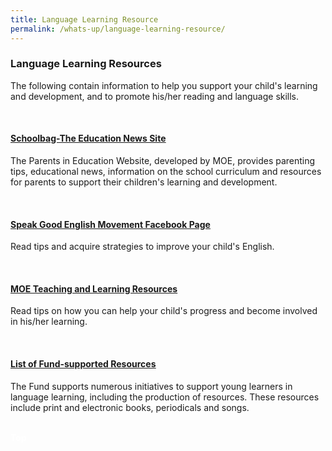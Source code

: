 ```yaml
---
title: Language Learning Resource
permalink: /whats-up/language-learning-resource/
---
```


<div><h3>Language Learning Resources </h3>
<div><p>The following contain information to help you support your child&#39;s learning and
  development, and to promote his/her reading and language skills.</p></div><br/>
<div><h4><a href="https://www.schoolbag.sg/" target="_blank"><u>Schoolbag-The Education News Site</u></a></h4>
<div><p>The Parents in Education Website, developed by MOE, provides parenting tips, educational
news, information on the school curriculum and resources for parents to support their children&#39;s
learning and development.</p></div></div><br/>
<div><h4><a href="https://www.facebook.com/speakgoodenglishmovement" target="_blank"><u>Speak Good English Movement Facebook Page</u></a></h4>
<div><p>Read tips and acquire strategies to improve your child&#39;s English.</p></div></div><br/>
<div><h4><a href="https://www.moe.gov.sg/education/syllabuses/resources" target="_blank"><u>MOE Teaching and Learning Resources</u></a></h4>
<div><p>Read tips on how you can help your child&#39;s progress and become involved in his/her learning.</p></div></div><br/>
<div><h4><a href="/whats-up/List-of-Resources.pdf" target="_blank"><u>List of Fund-supported Resources</u></a></h4>
<div><p>The Fund supports numerous initiatives to support young learners in language
learning, including the production of resources. These resources include print and
electronic books, periodicals and songs.</p></div></div> <br/>
  <div class="btntop"><a href="#top" style="text-decoration:none;"><span style="color:white"><b>Top</b></span></a></div>

